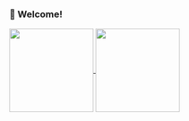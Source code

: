 ### 👋 Welcome! 
<a href="https://github.com/anuraghazra/github-readme-stats" >
  <img height=150px  align="center" src="https://github-readme-stats.vercel.app/api?username=wuleds&theme=transparent"/>
</a>
<a href="https://github.com/anuraghazra/github-readme-stats">
  <img height=150px align="center" src="https://github-readme-stats.vercel.app/api/wakatime?username=wule"/>
</a>
